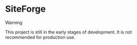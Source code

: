 # SiteForge

> [!WARNING]
> This project is still in the early stages of development. It is not recommended for production use.
